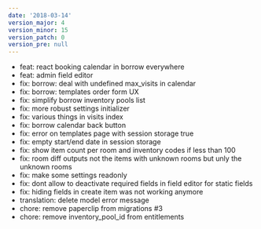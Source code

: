 ```yaml
---
date: '2018-03-14'
version_major: 4
version_minor: 15
version_patch: 0
version_pre: null
---
```


- feat: react booking calendar in borrow everywhere
- feat: admin field editor
- fix: borrow: deal with undefined max_visits in calendar
- fix: borrow: templates order form UX
- fix: simplify borrow inventory pools list
- fix: more robust settings initializer
- fix: various things in visits index
- fix: borrow calendar back button
- fix: error on templates page with session storage true
- fix: empty start/end date in session storage
- fix: show item count per room and inventory codes if less than 100
- fix: room diff outputs not the items with unknown rooms but unly the unknown rooms
- fix: make some settings readonly
- fix: dont allow to deactivate required fields in field editor for static fields
- fix: hiding fields in create item was not working anymore
- translation: delete model error message
- chore: remove paperclip from migrations #3
- chore: remove inventory_pool_id from entitlements

